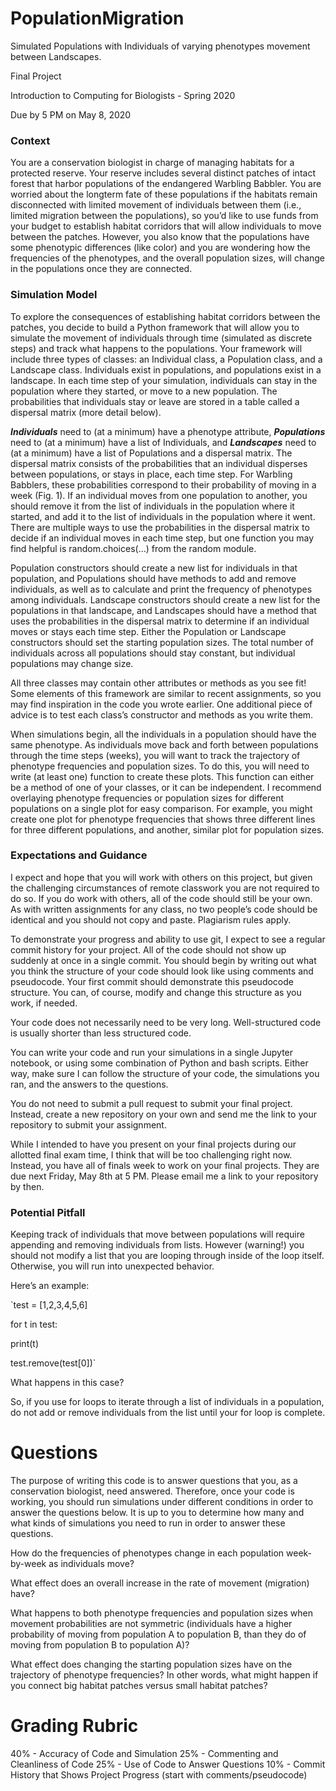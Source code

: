 # PopulationMigration

Simulated Populations with Individuals of varying phenotypes movement between Landscapes. 

Final Project

Introduction to Computing for Biologists - Spring 2020

Due by 5 PM on May 8, 2020

### Context

 You are a conservation biologist in charge of managing habitats for a protected
reserve. Your reserve includes several distinct patches of intact forest that harbor
populations of the endangered Warbling Babbler. You are worried about the longterm fate of these populations if the habitats remain disconnected with limited movement of individuals between them (i.e., limited migration between the
populations), so youʼd like to use funds from your budget to establish habitat
corridors that will allow individuals to move between the patches. However, you also
know that the populations have some phenotypic differences (like color) and you are
wondering how the frequencies of the phenotypes, and the overall population sizes,
will change in the populations once they are connected.

### Simulation Model

 To explore the consequences of establishing habitat corridors between the patches,
you decide to build a Python framework that will allow you to simulate the
movement of individuals through time (simulated as discrete steps) and track what
happens to the populations. Your framework will include three types of classes: an
Individual class, a Population class, and a Landscape class. Individuals exist in
populations, and populations exist in a landscape. In each time step of your
simulation, individuals can stay in the population where they started, or move to a
new population. The probabilities that individuals stay or leave are stored in a table
called a dispersal matrix (more detail below).

 **_Individuals_** need to (at a minimum) have a phenotype attribute, **_Populations_** need to
(at a minimum) have a list of Individuals, and **_Landscapes_** need to (at a minimum)
have a list of Populations and a dispersal matrix. The dispersal matrix consists of
the probabilities that an individual disperses between populations, or stays in place,
each time step. For Warbling Babblers, these probabilities correspond to their
probability of moving in a week (Fig. 1). If an individual moves from one population
to another, you should remove it from the list of individuals in the population where
it started, and add it to the list of individuals in the population where it went. There
are multiple ways to use the probabilities in the dispersal matrix to decide if an
individual moves in each time step, but one function you may find helpful is
random.choices(…) from the random module.

 Population constructors should create a new list for individuals in that population,
and Populations should have methods to add and remove individuals, as well as to
calculate and print the frequency of phenotypes among individuals. Landscape
constructors should create a new list for the populations in that landscape, and
Landscapes should have a method that uses the probabilities in the dispersal
matrix to determine if an individual moves or stays each time step. Either the
Population or Landscape constructors should set the starting population sizes. The
total number of individuals across all populations should stay constant, but
individual populations may change size.

 All three classes may contain other attributes or methods as you see fit! Some
elements of this framework are similar to recent assignments, so you may find
inspiration in the code you wrote earlier. One additional piece of advice is to test
each classʼs constructor and methods as you write them.

 When simulations begin, all the individuals in a population should have the same
phenotype. As individuals move back and forth between populations through the
time steps (weeks), you will want to track the trajectory of phenotype frequencies
and population sizes. To do this, you will need to write (at least one) function to
create these plots. This function can either be a method of one of your classes, or it
can be independent. I recommend overlaying phenotype frequencies or population
sizes for different populations on a single plot for easy comparison. For example,
you might create one plot for phenotype frequencies that shows three different lines
for three different populations, and another, similar plot for population sizes.

### Expectations and Guidance

 I expect and hope that you will work with others on this project, but given the
challenging circumstances of remote classwork you are not required to do so. If you
do work with others, all of the code should still be your own. As with written
assignments for any class, no two peopleʼs code should be identical and you should
not copy and paste. Plagiarism rules apply.

 To demonstrate your progress and ability to use git, I expect to see a regular commit
history for your project. All of the code should not show up suddenly at once in a
single commit. You should begin by writing out what you think the structure of your
code should look like using comments and pseudocode. Your first commit should
demonstrate this pseudocode structure. You can, of course, modify and change this
structure as you work, if needed.

 Your code does not necessarily need to be very long. Well-structured code is usually
shorter than less structured code.

 You can write your code and run your simulations in a single Jupyter notebook, or
using some combination of Python and bash scripts. Either way, make sure I can
follow the structure of your code, the simulations you ran, and the answers to the
questions.

 You do not need to submit a pull request to submit your final project. Instead, create
a new repository on your own and send me the link to your repository to submit your
assignment.

 While I intended to have you present on your final projects during our allotted final
exam time, I think that will be too challenging right now. Instead, you have all of
finals week to work on your final projects. They are due next Friday, May 8th at 5
PM. Please email me a link to your repository by then.


### Potential Pitfall

Keeping track of individuals that move between populations will require appending
and removing individuals from lists. However (warning!) you should not modify a list
that you are looping through inside of the loop itself. Otherwise, you will run into
unexpected behavior. 

Hereʼs an example:

`test = [1,2,3,4,5,6]

for t in test:
 
 print(t)
 
 test.remove(test[0])`
 
What happens in this case?

So, if you use for loops to iterate through a list of individuals in a population, do not
add or remove individuals from the list until your for loop is complete.

# Questions

The purpose of writing this code is to answer questions that you, as a conservation
biologist, need answered. Therefore, once your code is working, you should run
simulations under different conditions in order to answer the questions below. It is
up to you to determine how many and what kinds of simulations you need to run in
order to answer these questions.

How do the frequencies of phenotypes change in each population week-by-week as
individuals move?

What effect does an overall increase in the rate of movement (migration) have?

What happens to both phenotype frequencies and population sizes when movement 
probabilities are not symmetric (individuals have a higher probability of moving 
from population A to population B, than they do of moving from population B to population A)?

What effect does changing the starting population sizes have on the trajectory of
phenotype frequencies? In other words, what might happen if you connect big habitat patches versus small habitat patches?

# Grading Rubric

40% - Accuracy of Code and Simulation
25% - Commenting and Cleanliness of Code
25% - Use of Code to Answer Questions
10% - Commit History that Shows Project Progress (start with comments/pseudocode)
